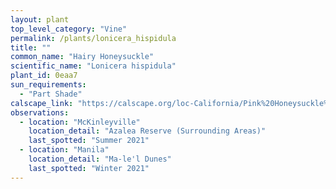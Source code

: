 ```yaml
---
layout: plant                                                              
top_level_category: "Vine"
permalink: /plants/lonicera_hispidula
title: ""
common_name: "Hairy Honeysuckle"
scientific_name: "Lonicera hispidula"
plant_id: 0eaa7
sun_requirements:
  - "Part Shade"
calscape_link: "https://calscape.org/loc-California/Pink%20Honeysuckle%20(Lonicera%20hispidula)"
observations: 
  - location: "McKinleyville"
    location_detail: "Azalea Reserve (Surrounding Areas)"
    last_spotted: "Summer 2021"
  - location: "Manila"
    location_detail: "Ma-le'l Dunes"
    last_spotted: "Winter 2021"
---
```


